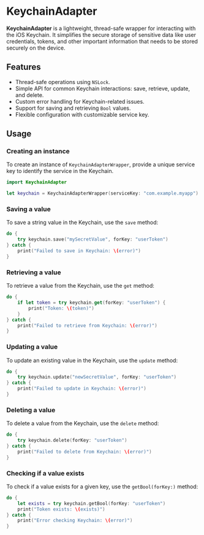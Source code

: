 # KeychainAdapter

**KeychainAdapter** is a lightweight, thread-safe wrapper for interacting with the iOS Keychain. It simplifies the secure storage of sensitive data like user credentials, tokens, and other important information that needs to be stored securely on the device.

## Features

- Thread-safe operations using `NSLock`.
- Simple API for common Keychain interactions: save, retrieve, update, and delete.
- Custom error handling for Keychain-related issues.
- Support for saving and retrieving `Bool` values.
- Flexible configuration with customizable service key.

## Usage

### Creating an instance

To create an instance of `KeychainAdapterWrapper`, provide a unique service key to identify the service in the Keychain.

```swift
import KeychainAdapter

let keychain = KeychainAdapterWrapper(serviceKey: "com.example.myapp")
```
### Saving a value

To save a string value in the Keychain, use the `save` method:

```swift
do {
    try keychain.save("mySecretValue", forKey: "userToken")
} catch {
    print("Failed to save in Keychain: \(error)")
}
```
### Retrieving a value

To retrieve a value from the Keychain, use the `get` method:

```swift
do {
    if let token = try keychain.get(forKey: "userToken") {
        print("Token: \(token)")
    }
} catch {
    print("Failed to retrieve from Keychain: \(error)")
}
```

### Updating a value

To update an existing value in the Keychain, use the `update` method:

```swift
do {
    try keychain.update("newSecretValue", forKey: "userToken")
} catch {
    print("Failed to update in Keychain: \(error)")
}
```

### Deleting a value

To delete a value from the Keychain, use the `delete` method:

```swift
do {
    try keychain.delete(forKey: "userToken")
} catch {
    print("Failed to delete from Keychain: \(error)")
}
```

### Checking if a value exists

To check if a value exists for a given key, use the `getBool(forKey:)` method:

```swift
do {
    let exists = try keychain.getBool(forKey: "userToken")
    print("Token exists: \(exists)")
} catch {
    print("Error checking Keychain: \(error)")
}
```
